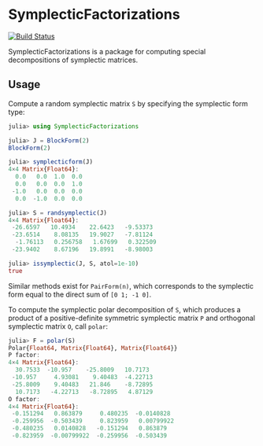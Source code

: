 # SymplecticFactorizations

[![Build Status](https://github.com/apkille/SymplecticFactorizations.jl/actions/workflows/CI.yml/badge.svg?branch=main)](https://github.com/apkille/SymplecticFactorizations.jl/actions/workflows/CI.yml?query=branch%3Amain)

SymplecticFactorizations is a package for computing special decompositions
of symplectic matrices. 

## Usage

Compute a random symplectic matrix `S` by specifying the symplectic form type:

```julia
julia> using SymplecticFactorizations

julia> J = BlockForm(2)
BlockForm(2)

julia> symplecticform(J)
4×4 Matrix{Float64}:
  0.0   0.0  1.0  0.0
  0.0   0.0  0.0  1.0
 -1.0   0.0  0.0  0.0
  0.0  -1.0  0.0  0.0

julia> S = randsymplectic(J)
4×4 Matrix{Float64}:
 -26.6597   10.4934    22.6423   -9.53373
 -23.6514    8.08135   19.9027   -7.81124
  -1.76113   0.256758   1.67699   0.322509
 -23.9402    8.67196   19.8991   -8.98003

julia> issymplectic(J, S, atol=1e-10)
true
```
Similar methods exist for `PairForm(n)`, which corresponds to the symplectic form equal to the direct
sum of `[0 1; -1 0]`.

To compute the symplectic polar decomposition of `S`, which produces a product of a positive-definite symmetric symplectic matrix `P` and orthogonal symplectic matrix `O`, call `polar`:

```julia
julia> F = polar(S)
Polar{Float64, Matrix{Float64}, Matrix{Float64}}
P factor:
4×4 Matrix{Float64}:
  30.7533  -10.957    -25.8009   10.7173
 -10.957     4.93081    9.40483  -4.22713
 -25.8009    9.40483   21.846    -8.72895
  10.7173   -4.22713   -8.72895   4.87129
O factor:
4×4 Matrix{Float64}:
 -0.151294   0.863879     0.480235  -0.0140828
 -0.259956  -0.503439     0.823959   0.00799922
 -0.480235   0.0140828   -0.151294   0.863879
 -0.823959  -0.00799922  -0.259956  -0.503439
```